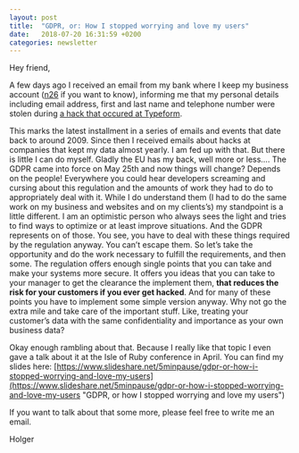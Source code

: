 ```yaml
---
layout: post
title:  "GDPR, or: How I stopped worrying and love my users"
date:   2018-07-20 16:31:59 +0200
categories: newsletter
---
```

Hey friend,

A few days ago I received an email from my bank where I keep my business account ([n26](https://n26.com) if you want to know), informing me that my personal details including email address, first and last name and telephone number were stolen during [a hack that occured at Typeform](https://latesthackingnews.com/2018/07/02/typeform-breach-exposed-user-data/).  
<!--more-->
This marks the latest installment in a series of emails and events that date back to around 2009. Since then I received emails about hacks at companies that kept my data almost yearly. I am fed up with that. But there is little I can do myself. Gladly the EU has my back, well more or less…. The GDPR came into force on May 25th and now things will change? Depends on the people! Everywhere you could hear developers screaming and cursing about this regulation and the amounts of work they had to do to appropriately deal with it. While I do understand them (I had to do the same work on my business and websites and on my clients’s) my standpoint is a little different. I am an optimistic person who always sees the light and tries to find ways to optimize or at least improve situations. And the GDPR represents on of those. You see, you have to deal with these things required by the regulation anyway. You can’t escape them. So let’s take the opportunity and do the work necessary to fulfill the requirements, and then some.
The regulation offers enough single points that you can take and make your systems more secure. It offers you ideas that you can take to your manager to get the clearance the implement them, **that reduces the risk for your customers if you ever get hacked**. And for many of these points you have to implement some simple version anyway. Why not go the extra mile and take care of the important stuff. Like, treating your customer’s data with the same confidentiality and importance as your own business data?

Okay enough rambling about that. Because I really like that topic I even gave a talk about it at the Isle of Ruby conference in April. You can find my slides here: [https://www.slideshare.net/5minpause/gdpr-or-how-i-stopped-worrying-and-love-my-users](https://www.slideshare.net/5minpause/gdpr-or-how-i-stopped-worrying-and-love-my-users "GDPR, or how I stopped worrying and love my users")

If you want to talk about that some more, please feel free to write me an email.

Holger
